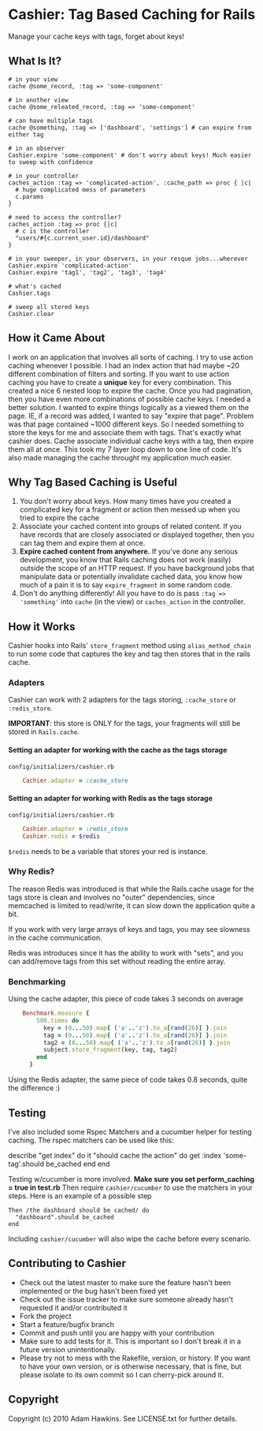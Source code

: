 # Cashier: Tag Based Caching for Rails

Manage your cache keys with tags, forget about keys!

## What Is It?

    # in your view
    cache @some_record, :tag => 'some-component'

    # in another view
    cache @some_releated_record, :tag => 'some-component'

    # can have multiple tags
    cache @something, :tag => ['dashboard', 'settings'] # can expire from either tag
    
    # in an observer
    Cashier.expire 'some-component' # don't worry about keys! Much easier to sweep with confidence

    # in your controller
    caches_action :tag => 'complicated-action', :cache_path => proc { |c| 
      # huge complicated mess of parameters
      c.params
    }

    # need to access the controller?
    caches_action :tag => proc {|c|
      # c is the controller
      "users/#{c.current_user.id}/dashboard"      
    }

    # in your sweeper, in your observers, in your resque jobs...wherever
    Cashier.expire 'complicated-action'
    Cashier.expire 'tag1', 'tag2', 'tag3', 'tag4'

    # what's cached
    Cashier.tags

    # sweep all stored keys
    Cashier.clear

## How it Came About

I work on an application that involves all sorts of caching. I try to use action caching whenever I possible.
I had an index action that had maybe ~20 different combination of filters and sorting. If you want to use
action caching you have to create a **unique** key for every combination. This created a nice 6 nested loop
to expire the cache. Once you had pagination, then you have even more combinations of possible cache keys.
I needed a better solution. I wanted to expire things logically as a viewed them on the page. IE, if 
a record was added, I wanted to say "expire that page". Problem was that page contained ~1000 different keys.
So I needed something to store the keys for me and associate them with tags. That's exactly what cashier does.
Cache associate individual cache keys with a tag, then expire them all at once. This took my 7 layer loop
down to one line of code. It's also made managing the cache throught my application much easier.

## Why Tag Based Caching is Useful

1. You don't worry about keys. How many times have you created a complicated key for a fragment or action
then messed up when you tried to expire the cache
2. Associate your cached content into groups of related content. If you have records that are closely associated
or displayed together, then you can tag them and expire them at once.
3. **Expire cached content from anywhere.** If you've done any serious development, you know that Rails caching
does not work (easily) outside the scope of an HTTP request. If you have background jobs that manipulate data
or potentially invalidate cached data, you know how much of a pain it is to say `expire_fragment` in some random code.
4. Don't do anything differently! All you have to do is pass `:tag => 'something'` into `cache` (in the view) or `caches_action` 
in the controller.

## How it Works

Cashier hooks into Rails' `store_fragment` method using `alias_method_chain` to run some code that captures the key
and tag then stores that in the rails cache. 

### Adapters
Cashier can work with 2 adapters for the tags storing, `:cache_store` or `:redis_store`.

**IMPORTANT**: this store is ONLY for the tags, your fragments will still be stored in `Rails.cache`.

#### Setting an adapter for working with the cache as the tags storage

`config/initializers/cashier.rb`

```ruby
	Cachier.adapter = :cache_store
```

#### Setting an adapter for working with Redis as the tags storage

`config/initializers/cashier.rb`

```ruby
	Cashier.adapter = :redis_store
	Cashier.redis = $redis
```

`$redis` needs to be a variable that stores your red is instance.

### Why Redis?
The reason Redis was introduced is that while the Rails.cache usage for the tags store is clean and involves no "outer" dependencies, since memcached is limited to read/write, it can slow down the application quite a bit.

If you work with very large arrays of keys and tags, you may see slowness in the cache communication.

Redis was introduces since it has the ability to work with "sets", and you can add/remove tags from this set without reading the entire array.


### Benchmarking

Using the cache adapter, this piece of code takes 3 seconds on average

```ruby
	Benchmark.measure {
        500.times do
          key = (0...50).map{ ('a'..'z').to_a[rand(26)] }.join
          tag = (0...50).map{ ('a'..'z').to_a[rand(26)] }.join
          tag2 = (0...50).map{ ('a'..'z').to_a[rand(26)] }.join
          subject.store_fragment(key, tag, tag2)
        end
      }
```

Using the Redis adapter, the same piece of code takes 0.8 seconds, quite the difference :)


## Testing

I've also included some Rspec Matchers and a cucumber helper for testing
caching. The rspec matchers can be used like this:

  describe "get index" do
    it "should cache the action" do
      get :index
      'some-tag'.should be_cached
    end
  end

Testing w/cucumber is more involved. **Make sure you set perform_caching = true in test.rb**
Then require `cashier/cucumber` to use the matchers in your steps. Here
is an example of a possible step

    Then /the dashboard should be cached/ do
      "dashboard".should be_cached
    end

Including `cashier/cucumber` will also wipe the cache before every
scenario.

## Contributing to Cashier
 
* Check out the latest master to make sure the feature hasn't been implemented or the bug hasn't been fixed yet
* Check out the issue tracker to make sure someone already hasn't requested it and/or contributed it
* Fork the project
* Start a feature/bugfix branch
* Commit and push until you are happy with your contribution
* Make sure to add tests for it. This is important so I don't break it in a future version unintentionally.
* Please try not to mess with the Rakefile, version, or history. If you want to have your own version, or is otherwise necessary, that is fine, but please isolate to its own commit so I can cherry-pick around it.

## Copyright

Copyright (c) 2010 Adam Hawkins. See LICENSE.txt for
further details.

